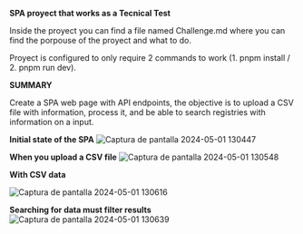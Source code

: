 **SPA proyect that works as a Tecnical Test**

Inside the proyect you can find a file named Challenge.md where you can find the porpouse of the proyect and what to do.

Proyect is configured to only require 2 commands to work (1. pnpm install / 2. pnpm run dev).

**SUMMARY**

Create a SPA web page with API endpoints, the objective is to upload a CSV file with information, process it, and be able to search registries with information on a input.


**Initial state of the SPA**
![Captura de pantalla 2024-05-01 130447](https://github.com/WuKiruru/Prueba-tecnica-shawarm/assets/107038229/d181982f-6591-409d-a2e2-77a58c7aae2d)

**When you upload a CSV file**
![Captura de pantalla 2024-05-01 130548](https://github.com/WuKiruru/Prueba-tecnica-shawarm/assets/107038229/1df3da46-29d2-4e45-b3e1-a6ff7f7d61a3)

**With CSV data**

![Captura de pantalla 2024-05-01 130616](https://github.com/WuKiruru/Prueba-tecnica-shawarm/assets/107038229/bf9d8661-a443-4690-bce0-7f1e6e157300)

**Searching for data must filter results**
![Captura de pantalla 2024-05-01 130639](https://github.com/WuKiruru/Prueba-tecnica-shawarm/assets/107038229/beeff8ed-1004-4fa6-a2aa-b59cc2b29d4e)
